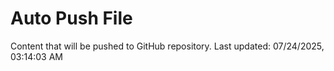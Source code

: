 # Auto Push File

Content that will be pushed to GitHub repository.
Last updated: 07/24/2025, 03:14:03 AM